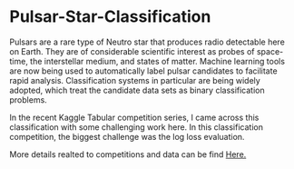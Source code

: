 # Pulsar-Star-Classification

Pulsars are a rare type of Neutro star that produces radio detectable here on Earth. They are of considerable scientific interest as probes of space-time, the interstellar medium, and states of matter. Machine learning tools are now being used to automatically label pulsar candidates to facilitate rapid analysis. Classification systems in particular are being widely adopted, which treat the candidate data sets as binary classification problems.

In the recent Kaggle Tabular competition series, I came across this classification with some challenging work here. In this classification competition, the biggest challenge was the log loss evaluation.

More details realted to competitions and data can be find <a href='https://www.kaggle.com/competitions/playground-series-s3e10/overview'>Here.</a>
